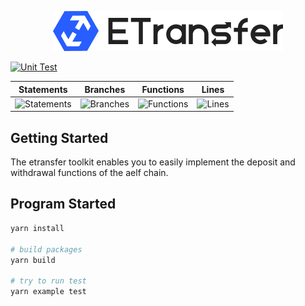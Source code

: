 <p align="center">
    <img width="368" src= "./logo.png"/>
</p>

[![Unit Test](https://github.com/ETransferProject/etransfer-web/actions/workflows/unit-test.yml/badge.svg)](https://github.com/ETransferProject/etransfer-web/actions/workflows/unit-test.yml)

| Statements                  | Branches                | Functions                 | Lines             |
| --------------------------- | ----------------------- | ------------------------- | ----------------- |
| ![Statements](https://img.shields.io/badge/statements-Unknown%25-brightgreen.svg?style=flat) | ![Branches](https://img.shields.io/badge/branches-Unknown%25-brightgreen.svg?style=flat) | ![Functions](https://img.shields.io/badge/functions-Unknown%25-brightgreen.svg?style=flat) | ![Lines](https://img.shields.io/badge/lines-Unknown%25-brightgreen.svg?style=flat) |

## Getting Started
The etransfer toolkit enables you to easily implement the deposit and withdrawal functions of the aelf chain.

## Program Started

```bash
yarn install

# build packages
yarn build

# try to run test
yarn example test
```
